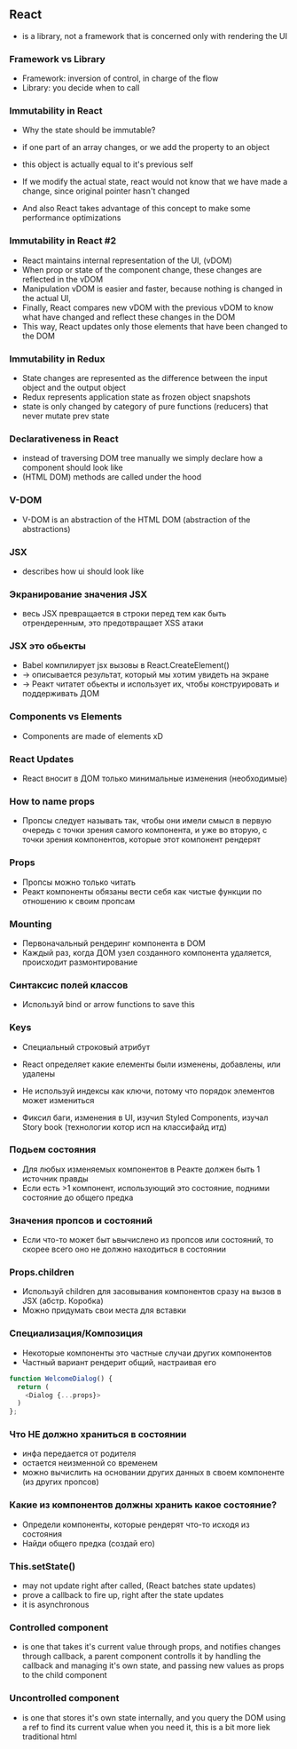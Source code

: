 ## React

- is a library, not a framework that is concerned only with rendering the UI

### Framework vs Library

- Framework: inversion of control, in charge of the flow
- Library: you decide when to call

### Immutability in React

- Why the state should be immutable?
- if one part of an array changes, or we add the property to an object
- this object is actually equal to it's previous self
- If we modify the actual state, react would not know that we have made a change, since original pointer hasn't changed

- And also React takes advantage of this concept to make some performance optimizations

### Immutability in React #2

- React maintains internal representation of the UI, (vDOM)
- When prop or state of the component change, these changes are reflected in the vDOM
- Manipulation vDOM is easier and faster, because nothing is changed in the actual UI,
- Finally, React compares new vDOM with the previous vDOM to know what have changed and reflect these changes in the DOM
- This way, React updates only those elements that have been changed to the DOM

### Immutability in Redux

- State changes are represented as the difference between the input object and the output object
- Redux represents application state as frozen object snapshots
- state is only changed by category of pure functions (reducers) that never mutate prev state

### Declarativeness in React

- instead of traversing DOM tree manually we simply declare how a component should look like
- (HTML DOM) methods are called under the hood

### V-DOM

- V-DOM is an abstraction of the HTML DOM (abstraction of the abstractions)

### JSX

- describes how ui should look like

### Экранирование значения JSX

- весь JSX превращается в строки перед тем как быть отрендеренным, это предотвращает XSS атаки

### JSX это обьекты

- Babel компилирует jsx вызовы в React.CreateElement()
- -> описывается результат, который мы хотим увидеть на экране
- -> Реакт читатет обьекты и использует их, чтобы конструировать и поддерживать ДОМ

### Components vs Elements

- Components are made of elements xD

### React Updates

- React вносит в ДОМ только минимальные изменения (необходимые)

### How to name props

- Пропсы следует называть так, чтобы они имели смысл в первую очередь с точки зрения самого компонента, и уже во вторую, с точки зрения компонентов, которые этот компонент рендерят

### Props

- Пропсы можно только читать
- Реакт компоненты обязаны вести себя как чистые функции по отношению к своим пропсам

### Mounting

- Первоначальный рендеринг компонента в DOM
- Каждый раз, когда ДОМ узел созданного компонента удаляется, происходит размонтирование

### Синтаксис полей классов

- Используй bind or arrow functions to save this

### Keys

- Специальный строковый атрибут
- React определяет какие елементы были изменены, добавлены, или удалены
- Не используй индексы как ключи, потому что порядок элементов может измениться

- Фиксил баги, изменения в UI, изучил Styled Components, изучал Story book (технологии котор исп на классифайд итд)

### Подьем состояния

- Для любых изменяемых компонентов в Реакте должен быть 1 источник правды
- Если есть >1 компонент, использующий это состояние, подними состояние до общего предка

### Значения пропсов и состояний

- Если что-то может быт ьвычислено из пропсов или состояний, то скорее всего оно не должно находиться в состоянии

### Props.children

- Используй children для засовывания компонентов сразу на вызов в JSX (абстр. Коробка)
- Можно придумать свои места для вставки

### Специализация/Композиция

- Некоторые компоненты это частные случаи других компонентов
- Частный вариант рендерит общий, настраивая его

```javascript react
function WelcomeDialog() {
  return (
    <Dialog {...props}>
  )
};
```

### Что НЕ должно храниться в состоянии

- инфа передается от родителя
- остается неизменной со временем
- можно вычислить на основании других данных в своем компоненте (из других пропсов)

### Какие из компонентов должны хранить какое состояние?

- Определи компоненты, которые рендерят что-то исходя из состояния
- Найди общего предка (создай его)

### This.setState()

- may not update right after called, (React batches state updates)
- prove a callback to fire up, right after the state updates
- it is asynchronous

### Controlled component

- is one that takes it's current value through props, and notifies changes through callback, a parent component controlls it by handling the callback and managing it's own state, and passing new values as props to the child component

### Uncontrolled component

- is one that stores it's own state internally, and you query the DOM using a ref to find its current value when you need it, this is a bit more liek traditional html
